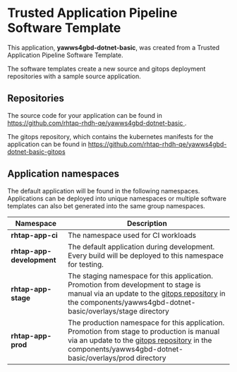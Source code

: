 # Trusted Application Pipeline Software Template

This application, **yawws4gbd-dotnet-basic**, was created from a Trusted Application Pipeline Software Template.

The software templates create a new source and gitops deployment repositories with a sample source application. 

## Repositories

The source code for your application can be found in [https://github.com/rhtap-rhdh-qe/yawws4gbd-dotnet-basic ](https://github.com/rhtap-rhdh-qe/yawws4gbd-dotnet-basic ).
 
The gitops repository, which contains the kubernetes manifests for the application can be found in 
[https://github.com/rhtap-rhdh-qe/yawws4gbd-dotnet-basic-gitops ](https://github.com/rhtap-rhdh-qe/yawws4gbd-dotnet-basic-gitops ) 

## Application namespaces 

The default application will be found in the following namespaces. Applications can be deployed into unique namespaces or multiple software templates can also bet generated into the same group namespaces.  

|  Namespace   |  Description   |  
| -------- | -------- |
| **rhtap-app-ci** | The namespace used for CI workloads |
| **rhtap-app-development** | The default application during development. Every build will be deployed to this namespace for testing. |
| **rhtap-app-stage** | The staging namespace for this application. Promotion from development to stage is manual via an update to the [gitops repository](https://github.com/rhtap-rhdh-qe/yawws4gbd-dotnet-basic-gitops ) in the components/yawws4gbd-dotnet-basic/overlays/stage directory |
| **rhtap-app-prod** | The production namespace for this application. Promotion from stage to production is manual via an update to the [gitops repository](https://github.com/rhtap-rhdh-qe/yawws4gbd-dotnet-basic-gitops ) in the components/yawws4gbd-dotnet-basic/overlays/prod directory |